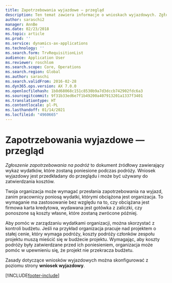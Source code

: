 ```yaml
---
title: Zapotrzebowania wyjazdowe — przegląd
description: Ten temat zawiera informacje o wnioskach wyjazdowych. Zgłoszenie zapotrzebowania na podróż dokumentuje planowane koszty podróży.
author: saraschi2
manager: AnnBe
ms.date: 02/23/2018
ms.topic: article
ms.prod: ''
ms.service: dynamics-ax-applications
ms.technology: ''
ms.search.form: TrvRequisitionList
audience: Application User
ms.reviewer: roschlom
ms.search.scope: Core, Operations
ms.search.region: Global
ms.author: saraschi
ms.search.validFrom: 2016-02-28
ms.dyn365.ops.version: AX 7.0.0
ms.openlocfilehash: 1b8d68068c151c8530b9a7d3dccb742902fdc6a3
ms.sourcegitcommit: 9f31b33ed6e7f1b49200a407913201a1337f3401
ms.translationtype: HT
ms.contentlocale: pl-PL
ms.lasthandoff: 01/14/2021
ms.locfileid: "4960665"
---
```

# <a name="travel-requisitions-overview"></a>Zapotrzebowania wyjazdowe — przegląd

*Zgłoszenie zapotrzebowania na podróż* to dokument źródłowy zawierający wykaz wydatków, które zostaną poniesione podczas podróży. Wniosek wyjazdowy jest przedkładany do przeglądu i może być używany do zatwierdzania kosztów.

Twoja organizacja może wymagać przesłania zapotrzebowania na wyjazd, zanim pracownicy poniosą wydatki, którymi obciążona jest organizacja. To wymaganie ma zastosowanie bez względu na to, czy obciążana jest firmowa karta kredytowa, wydawana jest gotówka z zaliczki, czy ponoszone są koszty własne, które zostaną zwrócone później.

Aby pomóc w zarządzaniu wydatkami organizacji, można skorzystać z kontroli budżetu. Jeśli na przykład organizacja pracuje nad projektem o stałej cenie, który wymaga podróży, koszty podróży członków zespołu projektu muszą mieścić się w budżecie projektu. Wymagając, aby koszty podróży były zatwierdzane przed ich poniesieniem, organizacja może pomóc w upewnieniu się, że projekt nie przekracza budżetu.

Zasady dotyczące wniosków wyjazdowych można skonfigurować z poziomu strony **wniosek wyjazdowy**.


[!INCLUDE[footer-include](../includes/footer-banner.md)]